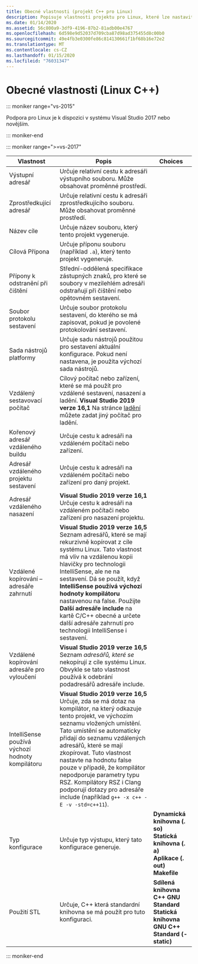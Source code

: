 ```yaml
---
title: Obecné vlastnosti (projekt C++ pro Linux)
description: Popisuje vlastnosti projektu pro Linux, které lze nastavit v sadě Visual Studio na stránce Obecné vlastnosti.
ms.date: 01/14/2020
ms.assetid: 56c800a9-3df9-4196-87b2-81adb00e4767
ms.openlocfilehash: 6d598e9d52037d709cba87d98ad375455d8c00b0
ms.sourcegitcommit: 49e4fb3e0300fe86c814130661f1bf68b16e72e2
ms.translationtype: MT
ms.contentlocale: cs-CZ
ms.lasthandoff: 01/15/2020
ms.locfileid: "76031347"
---
```

# <a name="general-properties-linux-c"></a>Obecné vlastnosti (Linux C++)

::: moniker range="vs-2015"

Podpora pro Linux je k dispozici v systému Visual Studio 2017 nebo novějším.

::: moniker-end

::: moniker range=">=vs-2017"

Vlastnost | Popis | Choices
--- | ---| ---
Výstupní adresář | Určuje relativní cestu k adresáři výstupního souboru. Může obsahovat proměnné prostředí.
Zprostředkující adresář | Určuje relativní cestu k adresáři zprostředkujícího souboru. Může obsahovat proměnné prostředí.
Název cíle | Určuje název souboru, který tento projekt vygeneruje.
Cílová Přípona | Určuje příponu souboru (například `.a`), který tento projekt vygeneruje.
Přípony k odstranění při čištění | Střední-oddělená specifikace zástupných znaků, pro které se soubory v mezilehlém adresáři odstraňují při čištění nebo opětovném sestavení.
Soubor protokolu sestavení | Určuje soubor protokolu sestavení, do kterého se má zapisovat, pokud je povolené protokolování sestavení.
Sada nástrojů platformy | Určuje sadu nástrojů použitou pro sestavení aktuální konfigurace. Pokud není nastavena, je použita výchozí sada nástrojů.
Vzdálený sestavovací počítač | Cílový počítač nebo zařízení, které se má použít pro vzdálené sestavení, nasazení a ladění. **Visual Studio 2019 verze 16,1** Na stránce [ladění](debugging-linux.md) můžete zadat jiný počítač pro ladění.
Kořenový adresář vzdáleného buildu | Určuje cestu k adresáři na vzdáleném počítači nebo zařízení.
Adresář vzdáleného projektu sestavení | Určuje cestu k adresáři na vzdáleném počítači nebo zařízení pro daný projekt.
Adresář vzdáleného nasazení | **Visual Studio 2019 verze 16,1** Určuje cestu k adresáři na vzdáleném počítači nebo zařízení pro nasazení projektu.
Vzdálené kopírování – adresáře zahrnutí | **Visual Studio 2019 verze 16,5**  Seznam adresářů, které se mají rekurzivně kopírovat z cíle systému Linux. Tato vlastnost má vliv na vzdálenou kopii hlavičky pro technologii IntelliSense, ale ne na sestavení. Dá se použít, když **IntelliSense používá výchozí hodnoty kompilátoru** nastavenou na false. Použijte **Další adresáře include** na kartě C/C++ obecné a určete další adresáře zahrnutí pro technologii IntelliSense i sestavení.
Vzdálené kopírování adresáře pro vyloučení | **Visual Studio 2019 verze 16,5** Seznam *adresářů, které se* nekopírují z cíle systému Linux. Obvykle se tato vlastnost používá k odebrání podadresářů adresáře include.
IntelliSense používá výchozí hodnoty kompilátoru | **Visual Studio 2019 verze 16,5** Určuje, zda se má dotaz na kompilátor, na který odkazuje tento projekt, ve výchozím seznamu vložených umístění. Tato umístění se automaticky přidají do seznamu vzdálených adresářů, které se mají zkopírovat. Tuto vlastnost nastavte na hodnotu false pouze v případě, že kompilátor nepodporuje parametry typu RSZ. Kompilátory RSZ i Clang podporují dotazy pro adresáře include (například `g++ -x c++ -E -v -std=c++11`).
Typ konfigurace | Určuje typ výstupu, který tato konfigurace generuje. | **Dynamická knihovna (. so)**<br/>**Statická knihovna (. a)**<br/>**Aplikace (. out)**<br/>**Makefile**
Použití STL | Určuje, C++ která standardní knihovna se má použít pro tuto konfiguraci. | **Sdílená knihovna C++ GNU Standard**<br/>**Statická knihovna GNU C++ Standard (-static)**

::: moniker-end
